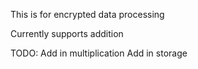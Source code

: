 This is for encrypted data processing

Currently supports addition

TODO:
  Add in multiplication
  Add in storage
